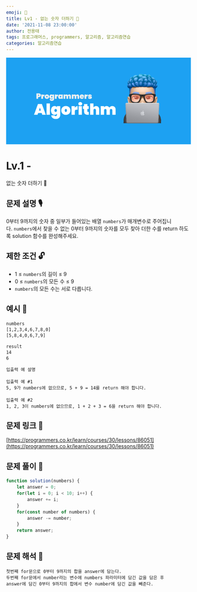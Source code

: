 ```yaml
---
emoji: 🥸
title: Lv1 - 없는 숫자 더하기 🧐
date: '2021-11-08 23:00:00'
author: 전용태
tags: 프로그래머스, programmers, 알고리즘, 알고리즘연습
categories: 알고리즘연습
---
```


![img_a.png](img_a.png)

# Lv.1 - 
없는 숫자 더하기 🧐

## **문제 설명 🎙**

0부터 9까지의 숫자 중 일부가 들어있는 배열 `numbers`가 매개변수로 주어집니다. `numbers`에서 찾을 수 없는 0부터 9까지의 숫자를 모두 찾아 더한 수를 return 하도록 solution 함수를 완성해주세요.

## **제한 조건 🔓**

- 1 ≤ `numbers`의 길이 ≤ 9
- 0 ≤ `numbers`의 모든 수 ≤ 9
- `numbers`의 모든 수는 서로 다릅니다.

## 예시 👀

```
numbers
[1,2,3,4,6,7,8,0]
[5,8,4,0,6,7,9]
```

```
result
14
6
```

```
입출력 예 설명

입출력 예 #1
5, 9가 numbers에 없으므로, 5 + 9 = 14를 return 해야 합니다.

입출력 예 #2
1, 2, 3이 numbers에 없으므로, 1 + 2 + 3 = 6을 return 해야 합니다.
```

## 문제 링크 📎

[https://programmers.co.kr/learn/courses/30/lessons/86051](https://programmers.co.kr/learn/courses/30/lessons/86051)

## 문제 풀이 🤔

```jsx
function solution(numbers) {
    let answer = 0;
    for(let i = 0; i < 10; i++) {
        answer += i;
    }
    for(const number of numbers) {
        answer -= number;
    }
    return answer;
}
```

## 문제 해석 🥸

```
첫번째 for문으로 0부터 9까지의 합을 answer에 담는다.
두번째 for문에서 number라는 변수에 numbers 파라미터에 담긴 값을 담은 후
answer에 담긴 0부터 9까지의 합에서 변수 number에 담긴 값을 빼준다.
```

<br />
<br />